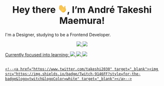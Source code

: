 <h1 align="center" style="font-size: 30px">Hey there <img src="./assets/img/hi.gif" width="30px">, I’m André Takeshi Maemura!</h1>

<p>I'm a Designer, studying to be a Frontend Developer.</p>

<div align="center">
  <a href="https://github.com/takeshi2030">
  <img height="180em" src="https://github-readme-stats.vercel.app/api?username=takeshi2030&show_icons=true&theme=tokyonight&include_all_commits=true&count_private=true"/>
  <img height="180em" src="https://github-readme-stats.vercel.app/api/top-langs/?username=takeshi2030&layout=compact&langs_count=7&theme=tokyonight"/>
</div>
 
<!-- 
<div style="display: inline_block"><br>
  <img align="center" alt="takeshi-HTML" height="30" width="40" src="https://raw.githubusercontent.com/devicons/devicon/master/icons/html5/html5-original.svg">
  <img align="center" alt="takeshi-CSS" height="30" width="40" src="https://raw.githubusercontent.com/devicons/devicon/master/icons/css3/css3-original.svg">
  <img align="center" alt="takeshi-Js" height="30" width="40" src="https://raw.githubusercontent.com/devicons/devicon/master/icons/javascript/javascript-plain.svg">
</div>
-->
  
<p>Currently focused into learning: 
  <img src="https://img.shields.io/badge/HTML5-E34F26?style=for-the-badge&logo=html5&logoColor=white">
  <img src="https://img.shields.io/badge/CSS3-1572B6?style=for-the-badge&logo=css3&logoColor=white">
  <img src="https://img.shields.io/badge/JavaScript-323330?style=for-the-badge&logo=javascript&logoColor=F7DF1E"></p>

 <!--
<div style="display: inline_block"><br>
  <img align="center" alt="takeshi-Js" height="30" width="40" src="https://cdn.jsdelivr.net/gh/devicons/devicon/icons/photoshop/photoshop-line.svg">
  <img align="center" alt="takeshi-Js" height="30" width="40" src="https://cdn.jsdelivr.net/gh/devicons/devicon/icons/illustrator/illustrator-line.svg">
  <img align="center" alt="takeshi-Js" height="30" width="40" src="https://cdn.jsdelivr.net/gh/devicons/devicon/icons/xd/xd-line.svg">
  <img align="center" alt="takeshi-Js" height="30" width="40" src="https://cdn.jsdelivr.net/gh/devicons/devicon/icons/figma/figma-original.svg">
</div>
--> 
  
  ##
<!-- 
<div> 
  <a href="https://instagram.com/deh_tak" target="_blank"><img src="https://img.shields.io/badge/-Instagram-%23E4405F?style=for-the-badge&logo=instagram&logoColor=white" target="_blank"></a>
-->
  
 	<!--<a href="https://www.twitter.com/takeshi2030" target="_blank"><img src="https://img.shields.io/badge/Twitch-9146FF?style=for-the-badge&logo=twitch&logoColor=white" target="_blank"></a>-->
<!--
<a href = "mailto:andremaemura@gmail.com"><img src="https://img.shields.io/badge/-Gmail-%23333?style=for-the-badge&logo=gmail&logoColor=white" target="_blank"></a>
  <a href="https://www.linkedin.com/in/andre-maemura" target="_blank"><img src="https://img.shields.io/badge/-LinkedIn-%230077B5?style=for-the-badge&logo=linkedin&logoColor=white" target="_blank"></a> 
 
![Snake animation](https://github.com/takeshi2030/takeshi2030/blob/output/github-contribution-grid-snake.svg)
 
</div>
-->
